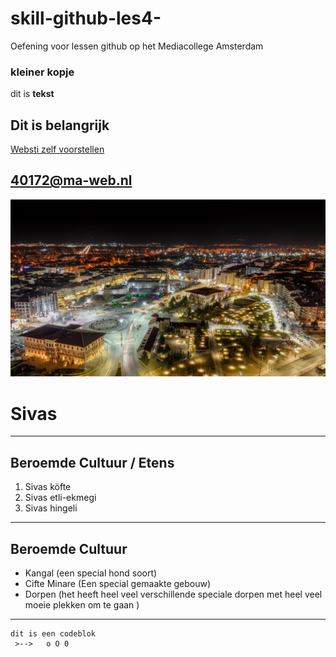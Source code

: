 # skill-github-les4-
Oefening voor lessen github op het Mediacollege Amsterdam

### kleiner kopje
dit is **tekst** 


## Dit is **belangrijk**

[Websti zelf voorstellen](https://40172.hosts2.ma-cloud.nl/HTML/Hoofdstuk1/index.html)

<40172@ma-web.nl>
---

![dit is Sivas](images/sultan-sehir-sivas_5204.jpg)

# Sivas
---

## Beroemde Cultuur / Etens
1. Sivas köfte
2. Sivas etli-ekmegi
3. Sivas hingeli
---

## Beroemde Cultuur 
* Kangal (een special hond soort)
* Cifte Minare (Een special gemaakte gebouw)
* Dorpen (het heeft heel veel verschillende speciale dorpen met heel veel moeie plekken om te gaan )
---

```
dit is een codeblok 
 >-->   o O 0
            
```